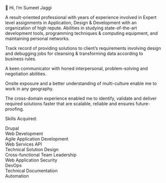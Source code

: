 👋 Hi, I’m Sumeet Jaggi

A result-oriented professional with years of experience involved in Expert level assignments in Application, Design & Development with an organization of high repute. Abilities in studying state-of-the-art development tools, programming techniques & computing equipment, and maintaining personal networks.

Track record of providing solutions to client’s requirements involving design and debugging jobs for cleansing & transforming data according to business rules.

A keen communicator with honed interpersonal, problem-solving and negotiation abilities.

Onsite exposure and a better understanding of multi-culture enable me to work in any geography.

The cross-domain experience enabled me to identify, validate and deliver required solutions faster that are scalable, reliable and ensures future-proofing.


Skills Acquired:

Drupal  
Web Development  
Agile Application Development  
Web Services API  
Technical Solution Design  
Cross-functional Team Leadership  
Web Application Security  
DevOps  
Technical Documentation  
Automation

